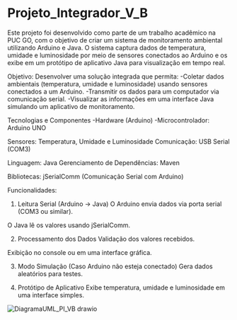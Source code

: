 # Projeto_Integrador_V_B
Este projeto foi desenvolvido como parte de um trabalho acadêmico na PUC GO, com o objetivo de criar um sistema de monitoramento ambiental utilizando Arduino e Java. O sistema captura dados de temperatura, umidade e luminosidade por meio de sensores conectados ao Arduino e os exibe em um protótipo de aplicativo Java para visualização em tempo real.

Objetivo:
Desenvolver uma solução integrada que permita:
 -Coletar dados ambientais (temperatura, umidade e luminosidade) usando sensores conectados a um Arduino.
 -Transmitir os dados para um computador via comunicação serial.
 -Visualizar as informações em uma interface Java simulando um aplicativo de monitoramento.

Tecnologias e Componentes
 -Hardware (Arduino)
 -Microcontrolador: Arduino UNO

Sensores:
Temperatura, Umidade e Luminosidade
Comunicação: USB Serial (COM3)

Linguagem: Java
Gerenciamento de Dependências: Maven

Bibliotecas:
jSerialComm (Comunicação Serial com Arduino)

Funcionalidades:
1. Leitura Serial (Arduino → Java)
O Arduino envia dados via porta serial (COM3 ou similar).

O Java lê os valores usando jSerialComm.

2. Processamento dos Dados
Validação dos valores recebidos.

Exibição no console ou em uma interface gráfica.

3. Modo Simulação (Caso Arduino não esteja conectado)
Gera dados aleatórios para testes.

4. Protótipo de Aplicativo
Exibe temperatura, umidade e luminosidade em uma interface simples.

![DiagramaUML_PI_VB drawio](https://github.com/user-attachments/assets/a07657d8-6346-4aa9-86ba-40158fd2d53a)
